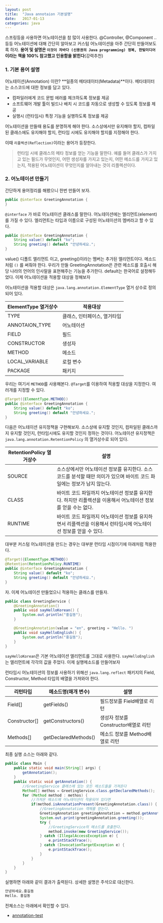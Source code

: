 ```yaml
---
layout: post
title:  "Java annotaion 기본설명"
date:   2017-01-13
categories: java
---
```


스프링등을 사용하면 어노테이션을 참 많이 사용한다. @Controller, @Component .. 등등
어노테이션에 대해 간단히 알아보고 커스텀 어노테이션을 아주 간단히 만들어보도록 하자.
**용어 및 설명은 `이것이 자바다 (신용권의 Java programming) 정복, 한빛미디어` 이라는 책을 100% 참고했고 인용함을 밝힌다**(강력추천)


### 1. 기본 용어 설명 

어노테이션(Annotation) 이란? **일종의 메타데이터(Metadata)**이다.
메타데이터는 소스코드에 대한 정보를 담고 있다. 

- 컴파일러에게 코드 문법 에러를 체크하도록 정보를 제공
- 소프트웨어 개발 툴이 빌드나 배치 시 코드를 자동으로 생성할 수 있도록 정보를 제공
- 실행시 (런타임시) 특정 기능을 실행하도록 정보를 제공

어노테이션을 만들때  용도를 분명하게 해야 한다. 소스상에서만 유지해야 할지, 컴파일된 클래스에도 유지해야 할지, 런타임 시에도 유지해야 할지를 지정해야 한다. 

이때 `리플렉션(Reflection)`이라는 용어가 등장한다.

> 런타임 시에 클래스의 메타 정보를 얻는 기능을 말한다. 예를 들어 클래스가 가지고 있는 필드가 무엇인지, 어떤 생성자를 가지고 있는지, 어떤 메소드를 가지고 있는지, 적용된 어노테이션이 무엇인지를 알아내는 것이 리플렉션이다.



### 2. 어노테이션 만들기

간단하게 용어정리를 해봤으니 한번 만들어 보자.

```java
public @interface GreetingAnnotation {   
}
```

`@interface` 가 바로 어노테이션 클래스를 말한다. 어노테이션에는 엘리먼트(element)를 가질 수 있다. 엘리먼트는 타입과 이름으로 구성된 어노테이션의 멤버라고 할 수 있다.   

```java
public @interface GreetingAnnotation {
    String value() default "ko";
    String greeting() default "안녕하세요.";
}
```

value() 디폴트 엘리먼트 이고, greeting()이라는 멤버는 추가된 엘리먼트이다.  메소드처럼 `()` 를 써줘야 한다. 
우리가 만들 GreetingAnnotation은 관련 메소드를 호출시 해당 나라의 언어의 인사말을 표현해주는 기능을 추가한다. default는 한국어로 설정해두었다. 이제 어노테이션을 적용할 대상을 정해보자 

어노테이션을 적용할 대상은 `java.lang.annotation.ElementType` 열거 상수로 정의되어 있다.

| ElementType 열거상수 | 적용대상             |
| ---------------- | ---------------- |
| TYPE             | 클래스, 인터페이스, 열거타입 |
| ANNOTAION_TYPE   | 어노테이션            |
| FIELD            | 필드               |
| CONSTRUCTOR      | 생성자              |
| METHOD           | 메소드              |
| LOCAL_VARIABLE   | 로컬 변수            |
| PACKAGE          | 패키지              |

우리는 여기서 `METHOD`를 사용해본다. `@Target`를 이용하여 적용할 대상을 지정한다. 여러개를 지정할 수 있다. 

```java
@Target({ElementType.METHOD})
public @interface GreetingAnnotation {
    String value() default "ko";
    String greeting() default "안녕하세요.";
}
```

다음은 어노테이션 유지정책을 구현해보자. 소스상에 유지할 것인지, 컴파일된 클래스까지 유지할 것인지, 런타임시에도 유지할 것인지 정하는 것이다. 어노테이션 유지정책은 `java.lang.annotation.RetentionPolicy` 의 열거상수로 되어 있다.

| RetentionPolicy 열거상수 | 설명                                       |
| -------------------- | ---------------------------------------- |
| SOURCE               | 소스상에서만 어노테이션 정보를 유지한다. 소스 코드를 분석할 때만 의미가 있으며 바이트 코드 파일에는 정보가 남지 않는다. |
| CLASS                | 바이트 코드 파일까지 어노테이션 정보를 유지한다. 하지만 리플렉션을 이용해서 어노테이션 정보를 얻을 수는 없다. |
| RUNTIME              | 바이트 코드 파일까지 어노테이션 정보를 유지하면서 리플렉션을 이용해서 런타임시에 어노테이션 정보를 얻을 수 있다. |

대부분 커스텀 어노테이션을 만드는 경우는 대부분 런타임 시점이기에 아래처럼 적용한다.

```java
@Target({ElementType.METHOD})
@Retention(RetentionPolicy.RUNTIME)
public @interface GreetingAnnotation {
    String value() default "ko";
    String greeting() default "안녕하세요.";
}
```

자. 이제 어노테이션 만들었으니 적용하는 클래스를 만들자.

```java
public class GreetingService {
    @GreetingAnnotation()
    public void sayHelloKorean() {
        System.out.println("홍길동");
    }

    @GreetingAnnotation(value = "en", greeting = "Hello. ")
    public void sayHelloEnglish() {
        System.out.println("홍길동");
    }
}
```

`sayHelloKorean`은 기본 어노테이션 엘리먼트를 그대로 사용한다.  `sayHelloEnglish`는 엘리먼트에 각각의 값을 주었다.
이제 실행메소드를 만들어보자 

런타임시 어노테이션의 정보를 사용하기 위해선  `java.lang.reflect` 패키지의 Field, Constructor, Method 타입의 배열을 가져와야 한다. 

| 리턴타입          | 메소드명(매개 변수)          | 설명                        |
| ------------- | -------------------- | ------------------------- |
| Field[]       | getFields()          | 필드정보를 Field배열로 리턴         |
| Constructor[] | getConstructors()    | 생성자 정보를 Constructor배열로 리턴 |
| Methods[]     | getDeclaredMethods() | 메소드 정보를 Method배열로 리턴      |

최종 실행 소스는 아래와 같다. 

```java
public class Main {
    public static void main(String[] args) {
        getAnnotation();
    }
    public static void getAnnotation() {
        //GreetingService 클래스에 있는 모든 메소드들을 가져온다
        Method[] methos = GreetingService.class.getDeclaredMethods();
        for (Method method : methos) {
            //가져온 메소드에 어노테이션이 적용되어 있다면
            if(method.isAnnotationPresent(GreetingAnnotation.class)) {
                //GreetingAnnotation 객체를 얻는다.
                GreetingAnnotation greetingAnnotation = method.getAnnotation(GreetingAnnotation.class);
                System.out.print(greetingAnnotation.greeting());
                try {
                    //GreetingService의 메소드를 호출한다.
                    method.invoke(new GreetingService());
                } catch (IllegalAccessException e) {
                    e.printStackTrace();
                } catch (InvocationTargetException e) {
                    e.printStackTrace();
                }
            }
        }
    }
}
```

실행하면 아래와 같이 결과가 출력된다. 상세한 설명은 주석으로 대신한다. 

```bash
안녕하세요.홍길동
Hello. 홍길동
```

전체소스는 아래에서 확인할 수 있다.

- [annotation-test](https://github.com/yookeun/annotation-test)
